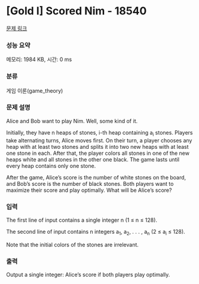 # [Gold I] Scored Nim - 18540 

[문제 링크](https://www.acmicpc.net/problem/18540) 

### 성능 요약

메모리: 1984 KB, 시간: 0 ms

### 분류

게임 이론(game_theory)

### 문제 설명

<p>Alice and Bob want to play Nim. Well, some kind of it.</p>

<p>Initially, they have n heaps of stones, i-th heap containing a<sub>i</sub> stones. Players take alternating turns, Alice moves first. On their turn, a player chooses any heap with at least two stones and splits it into two new heaps with at least one stone in each. After that, the player colors all stones in one of the new heaps white and all stones in the other one black. The game lasts until every heap contains only one stone.</p>

<p>After the game, Alice’s score is the number of white stones on the board, and Bob’s score is the number of black stones. Both players want to maximize their score and play optimally. What will be Alice’s score?</p>

### 입력 

 <p>The first line of input contains a single integer n (1 ≤ n ≤ 128).</p>

<p>The second line of input contains n integers a<sub>1</sub>, a<sub>2</sub>, . . . , a<sub>n</sub> (2 ≤ a<sub>i</sub> ≤ 128).</p>

<p>Note that the initial colors of the stones are irrelevant.</p>

### 출력 

 <p>Output a single integer: Alice’s score if both players play optimally.</p>

